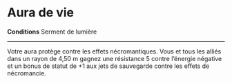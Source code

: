 # Aura de vie

<p><strong>Conditions</strong> Serment de lumière</p>
<hr>
<p>Votre aura protège contre les effets nécromantiques. Vous et tous les alliés dans un rayon de 4,50 m gagnez une résistance 5 contre l’énergie négative et un bonus de statut de +1 aux jets de sauvegarde contre les effets de nécromancie.</p>